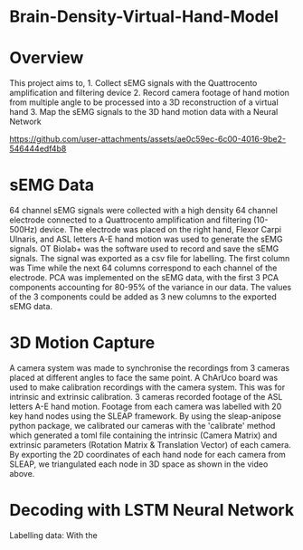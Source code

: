 # Brain-Density-Virtual-Hand-Model

# Overview
This project aims to, 1. Collect sEMG signals with the Quattrocento amplification and filtering device 2. Record camera footage of hand motion from multiple angle to be processed into a 3D reconstruction of a virtual hand 3. Map the sEMG signals to the 3D hand motion data with a Neural Network


https://github.com/user-attachments/assets/ae0c59ec-6c00-4016-9be2-546444edf4b8

# sEMG Data
64 channel sEMG signals were collected with a high density 64 channel electrode connected to a Quattrocento amplification and filtering (10-500Hz) device. The electrode was placed on the right hand, Flexor Carpi Ulnaris, and ASL letters A-E hand motion was used to generate the sEMG signals. OT Biolab+ was the software used to record and save the sEMG signals. The signal was exported as a csv file for labelling. The first column was Time while the next 64 columns correspond to each channel of the electrode.
PCA was implemented on the sEMG data, with the first 3 PCA components accounting for 80-95% of the variance in our data. The values of the 3 components could be added as 3 new columns to the exported sEMG data.

# 3D Motion Capture
A camera system was made to synchronise the recordings from 3 cameras placed at different angles to face the same point. A ChArUco board was used to make calibration recordings with the camera system. This was for intrinsic and extrinsic calibration.
3 cameras recorded footage of the ASL letters A-E hand motion. Footage from each camera was labelled with 20 key hand nodes using the SLEAP framework. By using the sleap-anipose python package, we calibrated our cameras with the 'calibrate' method which generated a toml file containing the intrinsic (Camera Matrix) and extrinsic parameters (Rotation Matrix & Translation Vector) of each camera. By exporting the 2D coordinates of each hand node for each camera from SLEAP, we triangulated each node in 3D space as shown in the video above.

# Decoding with LSTM Neural Network
Labelling data: With the 
